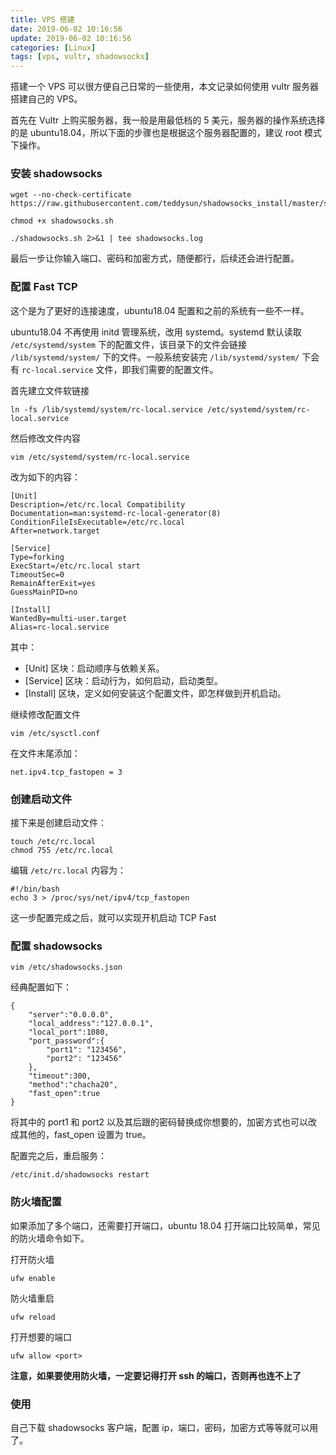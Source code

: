 ```yaml
---
title: VPS 搭建
date: 2019-06-02 10:16:56
update: 2019-06-02 10:16:56
categories: [Linux]
tags: [vps, vultr, shadowsocks]
---
```


搭建一个 VPS 可以很方便自己日常的一些使用，本文记录如何使用 vultr 服务器搭建自己的 VPS。

<!-- more -->

首先在 Vultr 上购买服务器，我一般是用最低档的 5 美元，服务器的操作系统选择的是 ubuntu18.04，所以下面的步骤也是根据这个服务器配置的，建议 root 模式下操作。

### 安装 shadowsocks

```shell
wget --no-check-certificate https://raw.githubusercontent.com/teddysun/shadowsocks_install/master/shadowsocks.sh

chmod +x shadowsocks.sh

./shadowsocks.sh 2>&1 | tee shadowsocks.log
```

最后一步让你输入端口、密码和加密方式，随便都行，后续还会进行配置。

### 配置 Fast TCP

这个是为了更好的连接速度，ubuntu18.04 配置和之前的系统有一些不一样。

ubuntu18.04 不再使用 initd 管理系统，改用 systemd。systemd 默认读取 `/etc/systemd/system` 下的配置文件，该目录下的文件会链接 `/lib/systemd/system/` 下的文件。一般系统安装完 `/lib/systemd/system/` 下会有 `rc-local.service` 文件，即我们需要的配置文件。

首先建立文件软链接

```
ln -fs /lib/systemd/system/rc-local.service /etc/systemd/system/rc-local.service
```

然后修改文件内容

```
vim /etc/systemd/system/rc-local.service
```

改为如下的内容：
```
[Unit]  
Description=/etc/rc.local Compatibility  
Documentation=man:systemd-rc-local-generator(8)  
ConditionFileIsExecutable=/etc/rc.local  
After=network.target  
 
[Service]  
Type=forking  
ExecStart=/etc/rc.local start  
TimeoutSec=0  
RemainAfterExit=yes  
GuessMainPID=no  
 
[Install]  
WantedBy=multi-user.target  
Alias=rc-local.service
```

其中：

* [Unit] 区块：启动顺序与依赖关系。
* [Service] 区块：启动行为，如何启动，启动类型。
* [Install] 区块，定义如何安装这个配置文件，即怎样做到开机启动。

继续修改配置文件
```
vim /etc/sysctl.conf
```

在文件末尾添加：
```
net.ipv4.tcp_fastopen = 3
```

### 创建启动文件

接下来是创建启动文件：
```
touch /etc/rc.local
chmod 755 /etc/rc.local
```

编辑 `/etc/rc.local` 内容为：
```
#!/bin/bash 
echo 3 > /proc/sys/net/ipv4/tcp_fastopen
```

这一步配置完成之后，就可以实现开机启动 TCP Fast

### 配置 shadowsocks

```
vim /etc/shadowsocks.json
```

经典配置如下：
```
{
    "server":"0.0.0.0",
    "local_address":"127.0.0.1",
    "local_port":1080,
    "port_password":{
        "port1": "123456",
        "port2": "123456"
    },
    "timeout":300,
    "method":"chacha20",
    "fast_open":true
}
```

将其中的 port1 和 port2 以及其后跟的密码替换成你想要的，加密方式也可以改成其他的，fast_open 设置为 true。

配置完之后，重启服务：
```
/etc/init.d/shadowsocks restart
```

### 防火墙配置

如果添加了多个端口，还需要打开端口，ubuntu 18.04 打开端口比较简单，常见的防火墙命令如下。

打开防火墙

`ufw enable`

防火墙重启

`ufw reload`

打开想要的端口

`ufw allow <port>`

**注意，如果要使用防火墙，一定要记得打开 ssh 的端口，否则再也连不上了**

### 使用

自己下载 shadowsocks 客户端，配置 ip，端口，密码，加密方式等等就可以用了。
